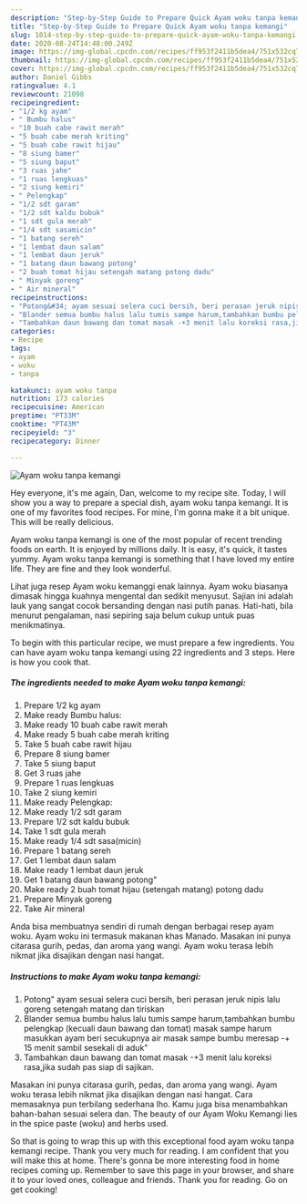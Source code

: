 ```yaml
---
description: "Step-by-Step Guide to Prepare Quick Ayam woku tanpa kemangi"
title: "Step-by-Step Guide to Prepare Quick Ayam woku tanpa kemangi"
slug: 1014-step-by-step-guide-to-prepare-quick-ayam-woku-tanpa-kemangi
date: 2020-08-24T14:48:00.249Z
image: https://img-global.cpcdn.com/recipes/ff953f2411b5dea4/751x532cq70/ayam-woku-tanpa-kemangi-foto-resep-utama.jpg
thumbnail: https://img-global.cpcdn.com/recipes/ff953f2411b5dea4/751x532cq70/ayam-woku-tanpa-kemangi-foto-resep-utama.jpg
cover: https://img-global.cpcdn.com/recipes/ff953f2411b5dea4/751x532cq70/ayam-woku-tanpa-kemangi-foto-resep-utama.jpg
author: Daniel Gibbs
ratingvalue: 4.1
reviewcount: 21098
recipeingredient:
- "1/2 kg ayam"
- " Bumbu halus"
- "10 buah cabe rawit merah"
- "5 buah cabe merah kriting"
- "5 buah cabe rawit hijau"
- "8 siung bamer"
- "5 siung baput"
- "3 ruas jahe"
- "1 ruas lengkuas"
- "2 siung kemiri"
- " Pelengkap"
- "1/2 sdt garam"
- "1/2 sdt kaldu bubuk"
- "1 sdt gula merah"
- "1/4 sdt sasamicin"
- "1 batang sereh"
- "1 lembat daun salam"
- "1 lembat daun jeruk"
- "1 batang daun bawang potong"
- "2 buah tomat hijau setengah matang potong dadu"
- " Minyak goreng"
- " Air mineral"
recipeinstructions:
- "Potong&#34; ayam sesuai selera cuci bersih, beri perasan jeruk nipis lalu goreng setengah matang dan tiriskan"
- "Blander semua bumbu halus lalu tumis sampe harum,tambahkan bumbu pelengkap (kecuali daun bawang dan tomat) masak sampe harum masukkan ayam beri secukupnya air masak sampe bumbu meresap -+ 15 menit sambil sesekali di aduk&#34;"
- "Tambahkan daun bawang dan tomat masak -+3 menit lalu koreksi rasa,jika sudah pas siap di sajikan."
categories:
- Recipe
tags:
- ayam
- woku
- tanpa

katakunci: ayam woku tanpa 
nutrition: 173 calories
recipecuisine: American
preptime: "PT33M"
cooktime: "PT43M"
recipeyield: "3"
recipecategory: Dinner

---
```



![Ayam woku tanpa kemangi](https://img-global.cpcdn.com/recipes/ff953f2411b5dea4/751x532cq70/ayam-woku-tanpa-kemangi-foto-resep-utama.jpg)

Hey everyone, it's me again, Dan, welcome to my recipe site. Today, I will show you a way to prepare a special dish, ayam woku tanpa kemangi. It is one of my favorites food recipes. For mine, I'm gonna make it a bit unique. This will be really delicious.

Ayam woku tanpa kemangi is one of the most popular of recent trending foods on earth. It is enjoyed by millions daily. It is easy, it's quick, it tastes yummy. Ayam woku tanpa kemangi is something that I have loved my entire life. They are fine and they look wonderful.

Lihat juga resep Ayam woku kemanggi enak lainnya. Ayam woku biasanya dimasak hingga kuahnya mengental dan sedikit menyusut. Sajian ini adalah lauk yang sangat cocok bersanding dengan nasi putih panas. Hati-hati, bila menurut pengalaman, nasi sepiring saja belum cukup untuk puas menikmatinya.


To begin with this particular recipe, we must prepare a few ingredients. You can have ayam woku tanpa kemangi using 22 ingredients and 3 steps. Here is how you cook that.

<!--inarticleads1-->

##### The ingredients needed to make Ayam woku tanpa kemangi:

1. Prepare 1/2 kg ayam
1. Make ready  Bumbu halus:
1. Make ready 10 buah cabe rawit merah
1. Make ready 5 buah cabe merah kriting
1. Take 5 buah cabe rawit hijau
1. Prepare 8 siung bamer
1. Take 5 siung baput
1. Get 3 ruas jahe
1. Prepare 1 ruas lengkuas
1. Take 2 siung kemiri
1. Make ready  Pelengkap:
1. Make ready 1/2 sdt garam
1. Prepare 1/2 sdt kaldu bubuk
1. Take 1 sdt gula merah
1. Make ready 1/4 sdt sasa(micin)
1. Prepare 1 batang sereh
1. Get 1 lembat daun salam
1. Make ready 1 lembat daun jeruk
1. Get 1 batang daun bawang potong&#34;
1. Make ready 2 buah tomat hijau (setengah matang) potong dadu
1. Prepare  Minyak goreng
1. Take  Air mineral


Anda bisa membuatnya sendiri di rumah dengan berbagai resep ayam woku. Ayam woku ini termasuk makanan khas Manado. Masakan ini punya citarasa gurih, pedas, dan aroma yang wangi. Ayam woku terasa lebih nikmat jika disajikan dengan nasi hangat. 

<!--inarticleads2-->

##### Instructions to make Ayam woku tanpa kemangi:

1. Potong&#34; ayam sesuai selera cuci bersih, beri perasan jeruk nipis lalu goreng setengah matang dan tiriskan
1. Blander semua bumbu halus lalu tumis sampe harum,tambahkan bumbu pelengkap (kecuali daun bawang dan tomat) masak sampe harum masukkan ayam beri secukupnya air masak sampe bumbu meresap -+ 15 menit sambil sesekali di aduk&#34;
1. Tambahkan daun bawang dan tomat masak -+3 menit lalu koreksi rasa,jika sudah pas siap di sajikan.


Masakan ini punya citarasa gurih, pedas, dan aroma yang wangi. Ayam woku terasa lebih nikmat jika disajikan dengan nasi hangat. Cara memasaknya pun terbilang sederhana lho. Kamu juga bisa menambahkan bahan-bahan sesuai selera dan. The beauty of our Ayam Woku Kemangi lies in the spice paste (woku) and herbs used. 

So that is going to wrap this up with this exceptional food ayam woku tanpa kemangi recipe. Thank you very much for reading. I am confident that you will make this at home. There's gonna be more interesting food in home recipes coming up. Remember to save this page in your browser, and share it to your loved ones, colleague and friends. Thank you for reading. Go on get cooking!

